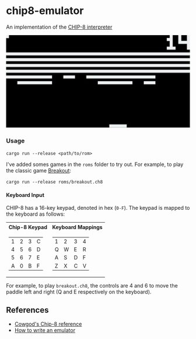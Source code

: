# chip8-emulator
An implementation of the [CHIP-8 interpreter](https://en.wikipedia.org/wiki/CHIP-8)

<p align="center">
  <img src="breakout_example.png">
</p>

### Usage
```shell
cargo run --release <path/to/rom>
```

I've added somes games in the `roms` folder to try out. For example, to play the classic game [Breakout](https://en.wikipedia.org/wiki/Breakout_clone):
```shell
cargo run --release roms/breakout.ch8
```

#### Keyboard Input
CHIP-8 has a 16-key keypad, denoted in hex (`0-F`). The keypad is mapped to the keyboard as follows:
<table>
<tr><th>Chip-8 Keypad</th><th>Keyboard Mappings</th></tr>
<tr><td>

|||||
 |--|--|--|--|
|1|2|3|C|
|4|5|6|D|
|5|6|7|E|
|A|0|B|F|

</td><td>

|||||
 |--|--|--|--|
|1|2|3|4|
|Q|W|E|R|
|A|S|D|F|
|Z|X|C|V|

</td></tr> </table>

For example, to play `breakout.ch8`, the controls are 4 and 6 to move the paddle left and right (Q and E respectively on the keyboard).

## References
 - [Cowgod's Chip-8 reference](http://devernay.free.fr/hacks/chip8/C8TECH10.HTM)
 - [How to write an emulator](http://www.multigesture.net/articles/how-to-write-an-emulator-chip-8-interpreter/)
